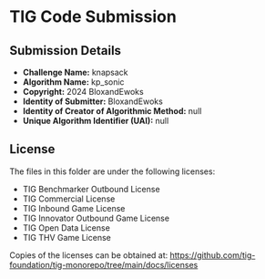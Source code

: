 # TIG Code Submission

## Submission Details

* **Challenge Name:** knapsack
* **Algorithm Name:** kp_sonic
* **Copyright:** 2024 BloxandEwoks
* **Identity of Submitter:** BloxandEwoks
* **Identity of Creator of Algorithmic Method:** null
* **Unique Algorithm Identifier (UAI):** null

## License

The files in this folder are under the following licenses:
* TIG Benchmarker Outbound License
* TIG Commercial License
* TIG Inbound Game License
* TIG Innovator Outbound Game License
* TIG Open Data License
* TIG THV Game License

Copies of the licenses can be obtained at:
https://github.com/tig-foundation/tig-monorepo/tree/main/docs/licenses
